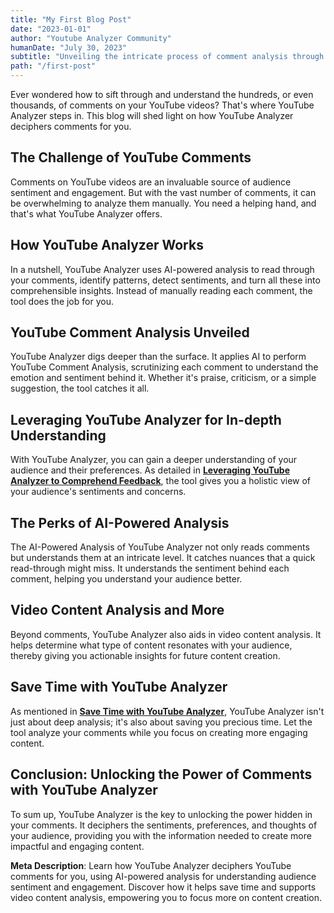 ```yaml
---
title: "My First Blog Post"
date: "2023-01-01"
author: "Youtube Analyzer Community"
humanDate: "July 30, 2023"
subtitle: "Unveiling the intricate process of comment analysis through YouTube Analyzer."
path: "/first-post"
---
```


Ever wondered how to sift through and understand the hundreds, or even thousands, of comments on your YouTube videos? That's where YouTube Analyzer steps in. This blog will shed light on how YouTube Analyzer deciphers comments for you.

## The Challenge of YouTube Comments

Comments on YouTube videos are an invaluable source of audience sentiment and engagement. But with the vast number of comments, it can be overwhelming to analyze them manually. You need a helping hand, and that's what YouTube Analyzer offers.

## How YouTube Analyzer Works

In a nutshell, YouTube Analyzer uses AI-powered analysis to read through your comments, identify patterns, detect sentiments, and turn all these into comprehensible insights. Instead of manually reading each comment, the tool does the job for you.

## YouTube Comment Analysis Unveiled

YouTube Analyzer digs deeper than the surface. It applies AI to perform YouTube Comment Analysis, scrutinizing each comment to understand the emotion and sentiment behind it. Whether it's praise, criticism, or a simple suggestion, the tool catches it all.

## Leveraging YouTube Analyzer for In-depth Understanding

With YouTube Analyzer, you can gain a deeper understanding of your audience and their preferences. As detailed in <span style="color: #faef89; text-decoration: underline; font-weight: bold"><a href="/blogs//blog-post-interpreting-youtube-feedback-with-analyzer">Leveraging YouTube Analyzer to Comprehend Feedback</a></span>, the tool gives you a holistic view of your audience's sentiments and concerns.

## The Perks of AI-Powered Analysis

The AI-Powered Analysis of YouTube Analyzer not only reads comments but understands them at an intricate level. It catches nuances that a quick read-through might miss. It understands the sentiment behind each comment, helping you understand your audience better.

## Video Content Analysis and More

Beyond comments, YouTube Analyzer also aids in video content analysis. It helps determine what type of content resonates with your audience, thereby giving you actionable insights for future content creation.

## Save Time with YouTube Analyzer

As mentioned in <span style="color: #faef89; text-decoration: underline; font-weight: bold">[Save Time with YouTube Analyzer](/blogs//blog-post-save-time-with-youtube-analyzer/)</span>, YouTube Analyzer isn't just about deep analysis; it's also about saving you precious time. Let the tool analyze your comments while you focus on creating more engaging content.

## Conclusion: Unlocking the Power of Comments with YouTube Analyzer

To sum up, YouTube Analyzer is the key to unlocking the power hidden in your comments. It deciphers the sentiments, preferences, and thoughts of your audience, providing you with the information needed to create more impactful and engaging content.

**Meta Description**: Learn how YouTube Analyzer deciphers YouTube comments for you, using AI-powered analysis for understanding audience sentiment and engagement. Discover how it helps save time and supports video content analysis, empowering you to focus more on content creation.
